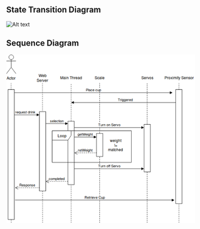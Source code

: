 ## State Transition Diagram
![Alt text](assetss/MooreStateModel.png)

## Sequence Diagram
![Alt text](assets/UMLDiagram.png)
